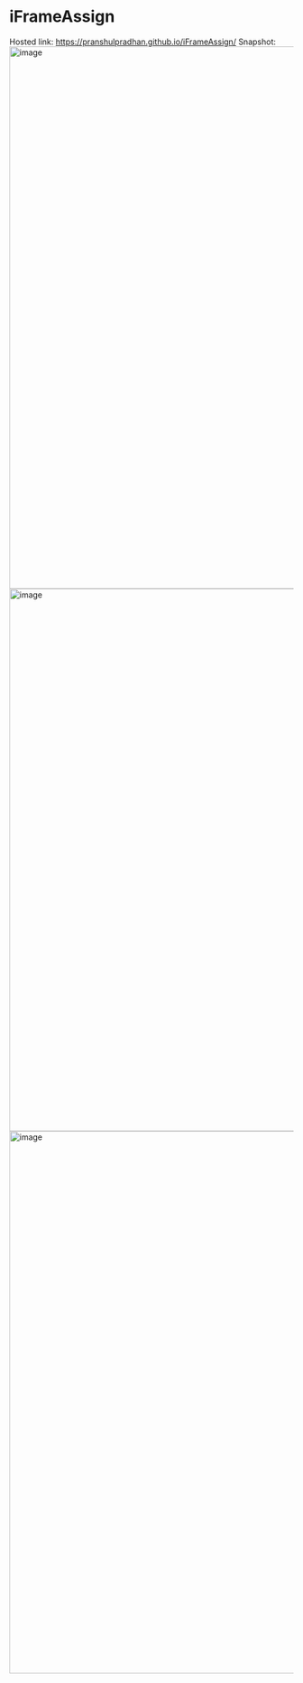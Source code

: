 # iFrameAssign
Hosted link:
https://pranshulpradhan.github.io/iFrameAssign/
Snapshot:
<img width="960" alt="image" src="https://github.com/pranshulpradhan/iFrameAssign/assets/139995434/a0f1077a-9d43-402b-b412-b98dc17a4fa6">
<img width="960" alt="image" src="https://github.com/pranshulpradhan/iFrameAssign/assets/139995434/69ca2c23-94c2-4f3d-b01c-88ba59499eb9">
<img width="960" alt="image" src="https://github.com/pranshulpradhan/iFrameAssign/assets/139995434/099fda2e-1bb2-4741-9c3f-edd85da3d3bc">


